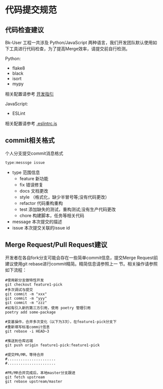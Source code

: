 # 代码提交规范

## 代码检查建议
Bk-User 工程一共涉及 Python/JavaScript 两种语言，我们开发团队默认使用如下工具进行代码检查，为了提高Merge效率，请提交前自行检测。

Python:
- flake8
- black
- isort
- mypy

相关配置请参考 [开发指引](../develop_guide.md)

JavaScript:
- ESLint

相关配置请参考 [.eslintrc.js](../../src/pages/.eslintrc.js)

## commit相关格式

个人分支提交commit消息格式

```
type:messsge issue
```

* type 范围信息
  * feature 新功能
  * fix 错误修复
  * docs 文档更改
  * style （格式化，缺少半冒号等;没有代码更改）
  * refactor 代码重构重构
  * test 添加缺失的测试，重构测试;没有生产代码更改
  * chore 构建脚本，任务等相关代码
* message 本次提交的描述
* issue 本次提交关联的issue id

## Merge Request/Pull Request建议

开发者在各自fork分支可能会存在一些简单commit信息，提交Merge Request前建议使用git rebase进行commit精简。精简信息请参照上一
节。相关操作请参照如下流程：

```shell
#使用新分支做特性开发
git checkout feature1-pick
#多次调试与提交
git commit -m "xxx"
git commit -m "yyy"
git commit -m "zzz"
#如有引入新的第三方引用，使用 poetry 管理引用
poetry add some-package

#变基操作，合并多次变化（以下为3次），在feature1-pick分支下
#重新填写标准commit信息
git rebase -i HEAD~3

#推送到仓库远端
git push origin feature1-pick:feature1-pick

#提交PR/MR，等待合并
#......................
#......................

#PR/MR合并完成后，本地master分支跟进
git fetch upstream
git rebase upstream/master
```
